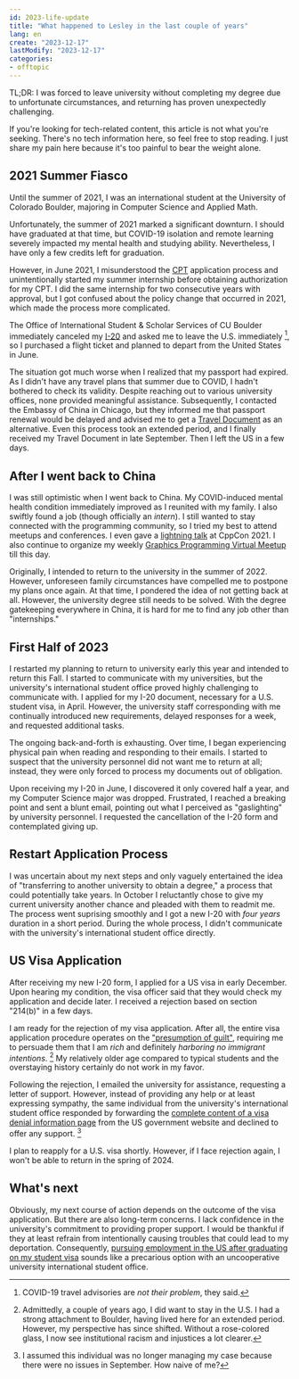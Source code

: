 ```yaml
---
id: 2023-life-update
title: "What happened to Lesley in the last couple of years"
lang: en
create: "2023-12-17"
lastModify: "2023-12-17"
categories:
- offtopic
---
```


TL;DR: I was forced to leave university without completing my degree due to unfortunate circumstances, and returning has proven unexpectedly challenging.

If you're looking for tech-related content, this article is not what you're seeking. There's no tech information here, so feel free to stop reading. I just share my pain here because it's too painful to bear the weight alone.

## 2021 Summer Fiasco

Until the summer of 2021, I was an international student at the University of Colorado Boulder, majoring in Computer Science and Applied Math.

Unfortunately, the summer of 2021 marked a significant downturn. I should have graduated at that time, but COVID-19 isolation and remote learning severely impacted my mental health and studying ability. Nevertheless, I have only a few credits left for graduation.

However, in June 2021, I misunderstood the [CPT](https://en.wikipedia.org/wiki/Curricular_Practical_Training) application process and unintentionally started my summer internship before obtaining authorization for my CPT. I did the same internship for two consecutive years with approval, but I got confused about the policy change that occurred in 2021, which made the process more complicated.

The Office of International Student & Scholar Services of CU Boulder immediately canceled my [I-20](<https://en.wikipedia.org/wiki/I-20_(form)>) and asked me to leave the U.S. immediately [^1], so I purchased a flight ticket and planned to depart from the United States in June.

[^1]: COVID-19 travel advisories are _not their problem_, they said.

The situation got much worse when I realized that my passport had expired. As I didn't have any travel plans that summer due to COVID, I hadn't bothered to check its validity. Despite reaching out to various university offices, none provided meaningful assistance. Subsequently, I contacted the Embassy of China in Chicago, but they informed me that passport renewal would be delayed and advised me to get a [Travel Document](https://en.wikipedia.org/wiki/Chinese_Travel_Document) as an alternative. Even this process took an extended period, and I finally received my Travel Document in late September. Then I left the US in a few days.

## After I went back to China

I was still optimistic when I went back to China. My COVID-induced mental health condition immediately improved as I reunited with my family. I also swiftly found a job (though officially an _intern_). I still wanted to stay connected with the programming community, so I tried my best to attend meetups and conferences. I even gave a [lightning talk](https://youtu.be/EwC8JIJqlMc?si=Rc19yOBfGRVz4gHE) at CppCon 2021. I also continue to organize my weekly [Graphics Programming Virtual Meetup](https://www.meetup.com/graphics-programming-virtual-meetup/) till this day.

Originally, I intended to return to the university in the summer of 2022. However, unforeseen family circumstances have compelled me to postpone my plans once again. At that time, I pondered the idea of not getting back at all. However, the university degree still needs to be solved. With the degree gatekeeping everywhere in China, it is hard for me to find any job other than "internships."

## First Half of 2023

I restarted my planning to return to university early this year and intended to return this Fall. I started to communicate with my universities, but the university's international student office proved highly challenging to communicate with. I applied for my I-20 document, necessary for a U.S. student visa, in April. However, the university staff corresponding with me continually introduced new requirements, delayed responses for a week, and requested additional tasks.

The ongoing back-and-forth is exhausting. Over time, I began experiencing physical pain when reading and responding to their emails. I started to suspect that the university personnel did not want me to return at all; instead, they were only forced to process my documents out of obligation.

Upon receiving my I-20 in June, I discovered it only covered half a year, and my Computer Science major was dropped. Frustrated, I reached a breaking point and sent a blunt email, pointing out what I perceived as "gaslighting" by university personnel. I requested the cancellation of the I-20 form and contemplated giving up.

## Restart Application Process

I was uncertain about my next steps and only vaguely entertained the idea of "transferring to another university to obtain a degree," a process that could potentially take years. In October I reluctantly chose to give my current university another chance and pleaded with them to readmit me. The process went suprising smoothly and I got a new I-20 with _four years_ duration in a short period. During the whole process, I didn't communicate with the university's international student office directly.

## US Visa Application

After receiving my new I-20 form, I applied for a US visa in early December. Upon hearing my condition, the visa officer said that they would check my application and decide later. I received a rejection based on section "214(b)" in a few days.

I am ready for the rejection of my visa application. After all, the entire visa application procedure operates on the ["presumption of guilt"](https://en.wikipedia.org/wiki/Presumption_of_guilt), requiring me to persuade them that I am _rich_ and definitely _harboring no immigrant intentions_. [^2] My relatively older age compared to typical students and the overstaying history certainly do not work in my favor.

[^2]: Admittedly, a couple of years ago, I did want to stay in the U.S. I had a strong attachment to Boulder, having lived here for an extended period. However, my perspective has since shifted. Without a rose-colored glass, I now see institutional racism and injustices a lot clearer.

Following the rejection, I emailed the university for assistance, requesting a letter of support. However, instead of providing any help or at least expressing sympathy, the same individual from the university's international student office responded by forwarding the [complete content of a visa denial information page](https://travel.state.gov/content/travel/en/us-visas/visa-information-resources/visa-denials.html) from the US government website and declined to offer any support. [^3]

[^3]: I assumed this individual was no longer managing my case because there were no issues in September. How naive of me?

I plan to reapply for a U.S. visa shortly. However, if I face rejection again, I won't be able to return in the spring of 2024.

## What's next

Obviously, my next course of action depends on the outcome of the visa application. But there are also long-term concerns. I lack confidence in the university's commitment to providing proper support. I would be thankful if they at least refrain from intentionally causing troubles that could lead to my deportation. Consequently, [pursuing employment in the US after graduating on my student visa](https://en.wikipedia.org/wiki/Optional_Practical_Training) sounds like a precarious option with an uncooperative university international student office.
